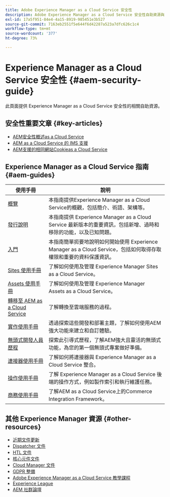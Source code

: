 ```yaml
---
title: Adobe Experience Manager as a Cloud Service 安全性
description: Adobe Experience Manager as a Cloud Service 安全性自助資源與文件連結
exl-id: 17a5f951-84e4-4a15-8919-985451e3b527
source-git-commit: 7163eb2551f5e644f6d42287a523a7dfc626c1c4
workflow-type: tm+mt
source-wordcount: '377'
ht-degree: 73%

---
```


# Experience Manager as a Cloud Service 安全性 {#aem-security-guide}

此頁面提供 Experience Manager as a Cloud Service 安全性的相關自助資源。

## 安全性重要文章 {#key-articles}

* [AEM安全性概述as a Cloud Service](/help/security/cloud-service-security-overview.md)
* [AEM as a Cloud Service 的 IMS 支援](ims-support.md)
* [AEM支援的相同網站Cookieas a Cloud Service](same-site-cookie-support.md)

## Experience Manager as a Cloud Service 指南 {#aem-guides}

| 使用手冊 | 說明 |
|---|---|
| [概覽](/help/overview/home.md) | 本指南提供Experience Manager as a Cloud Service的概觀，包括簡介、術語、架構等。 |
| [發行說明](/help/release-notes/home.md) | 本指南提供 Experience Manager as a Cloud Service 最新版本的重要資訊，包括新增、過時和移除的功能，以及已知問題。 |
| [入門](/help/onboarding/home.md) | 本指南簡單扼要地說明如何開始使用 Experience Manager as a Cloud Service，包括如何取得存取權限和重要的資料保護資訊。 |
| [Sites 使用手冊](/help/sites-cloud/home.md) | 了解如何使用及管理 Experience Manager Sites as a Cloud Service。 |
| [Assets 使用手冊](/help/assets/home.md) | 了解如何使用及管理 Experience Manager Assets as a Cloud Service。 |
| [轉移至 AEM as a Cloud Service ](/help/move-to-cloud-service/home.md) | 了解轉換至雲端服務的過程。 |
| [實作使用手冊](/help/implementing/home.md) | 透過探索這些開發和部署主題，了解如何使用AEM強大功能來建立和自訂體驗。 |
| [無頭式開發人員歷程](/help/journey-headless/developer/overview.md) | 探索此引導式歷程，了解AEM強大且靈活的無頭式功能，為您的第一個無頭式專案做好準備。 |
| [連接器使用手冊](/help/connectors/home.md) | 了解如何將連接器與 Experience Manager as a Cloud Service 整合。 |
| [操作使用手冊](/help/operations/home.md) | 了解 Experience Manager as a Cloud Service 後端的操作方式，例如製作索引和執行維護任務。 |
| [商務使用手冊](/help/commerce-cloud/home.md) | 了解AEM as a Cloud Service上的Commerce Integration Framework。 |

## 其他 Experience Manager 資源 {#other-resources}

* [近期文件更新](https://helpx.adobe.com/tw/experience-manager/documentation-updates.html#AEMasaCloudService)
* [Dispatcher 文件](/help/implementing/dispatcher/overview.md)
* [HTL 文件](https://experienceleague.adobe.com/docs/experience-manager-htl/using/overview.html?lang=zh-Hant)
* [核心元件文件](https://experienceleague.adobe.com/docs/experience-manager-core-components/using/introduction.html?lang=zh-Hant)
* [Cloud Manager 文件](https://experienceleague.adobe.com/docs/experience-manager-cloud-service/onboarding/getting-access/cloud-service-programs/first-time-login.html)
* [GDPR 整備](/help/compliance/data-privacy-and-protection-readiness/aem-readiness.md)
* [Adobe Experience Manager as a Cloud Service 教學課程](https://experienceleague.adobe.com/docs/experience-manager-learn/cloud-service/overview.html)
* [Experience League](https://guided.adobe.com/?promoid=K42KVXHD&amp;mv=other#solutions/experience-manager)
* [AEM 社群論壇](https://forums.adobe.com/community/experience-cloud/marketing-cloud/experience-manager)
